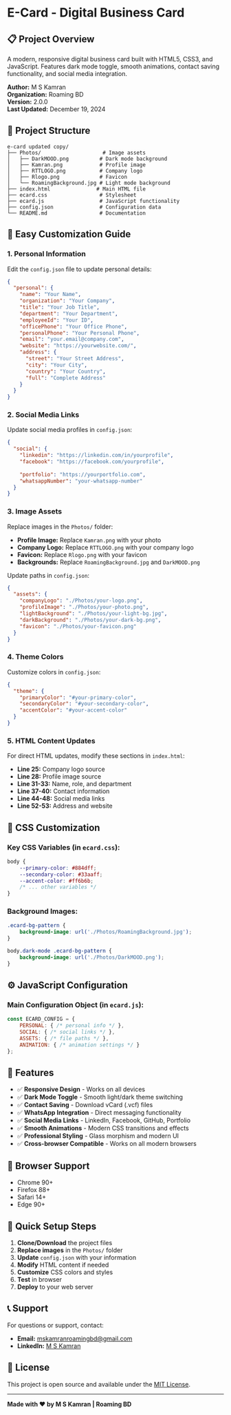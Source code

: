 # E-Card - Digital Business Card

## 📋 Project Overview

A modern, responsive digital business card built with HTML5, CSS3, and JavaScript. Features dark mode toggle, smooth animations, contact saving functionality, and social media integration.

**Author:** M S Kamran  
**Organization:** Roaming BD  
**Version:** 2.0.0  
**Last Updated:** December 19, 2024

## 📁 Project Structure

```
e-card updated copy/
├── Photos/                    # Image assets
│   ├── DarkMOOD.png          # Dark mode background
│   ├── Kamran.png            # Profile image
│   ├── RTTLOGO.png           # Company logo
│   ├── Rlogo.png             # Favicon
│   └── RoamingBackground.jpg # Light mode background
├── index.html               # Main HTML file
├── ecard.css                 # Stylesheet
├── ecard.js                  # JavaScript functionality
├── config.json               # Configuration data
└── README.md                 # Documentation
```

## 🔧 Easy Customization Guide

### 1. Personal Information

Edit the `config.json` file to update personal details:

```json
{
  "personal": {
    "name": "Your Name",
    "organization": "Your Company",
    "title": "Your Job Title",
    "department": "Your Department",
    "employeeId": "Your ID",
    "officePhone": "Your Office Phone",
    "personalPhone": "Your Personal Phone",
    "email": "your.email@company.com",
    "website": "https://yourwebsite.com/",
    "address": {
      "street": "Your Street Address",
      "city": "Your City",
      "country": "Your Country",
      "full": "Complete Address"
    }
  }
}
```

### 2. Social Media Links

Update social media profiles in `config.json`:

```json
{
  "social": {
    "linkedin": "https://linkedin.com/in/yourprofile",
    "facebook": "https://facebook.com/yourprofile",
    
    "portfolio": "https://yourportfolio.com",
    "whatsappNumber": "your-whatsapp-number"
  }
}
```

### 3. Image Assets

Replace images in the `Photos/` folder:

- **Profile Image:** Replace `Kamran.png` with your photo
- **Company Logo:** Replace `RTTLOGO.png` with your company logo
- **Favicon:** Replace `Rlogo.png` with your favicon
- **Backgrounds:** Replace `RoamingBackground.jpg` and `DarkMOOD.png`

Update paths in `config.json`:

```json
{
  "assets": {
    "companyLogo": "./Photos/your-logo.png",
    "profileImage": "./Photos/your-photo.png",
    "lightBackground": "./Photos/your-light-bg.jpg",
    "darkBackground": "./Photos/your-dark-bg.png",
    "favicon": "./Photos/your-favicon.png"
  }
}
```

### 4. Theme Colors

Customize colors in `config.json`:

```json
{
  "theme": {
    "primaryColor": "#your-primary-color",
    "secondaryColor": "#your-secondary-color",
    "accentColor": "#your-accent-color"
  }
}
```

### 5. HTML Content Updates

For direct HTML updates, modify these sections in `index.html`:

- **Line 25:** Company logo source
- **Line 28:** Profile image source
- **Line 31-33:** Name, role, and department
- **Line 37-40:** Contact information
- **Line 44-48:** Social media links
- **Line 52-53:** Address and website

## 🎨 CSS Customization

### Key CSS Variables (in `ecard.css`):

```css
body {
    --primary-color: #884dff;
    --secondary-color: #33aaff;
    --accent-color: #ff6b6b;
    /* ... other variables */
}
```

### Background Images:

```css
.ecard-bg-pattern {
    background-image: url('./Photos/RoamingBackground.jpg');
}

body.dark-mode .ecard-bg-pattern {
    background-image: url('./Photos/DarkMOOD.png');
}
```

## ⚙️ JavaScript Configuration

### Main Configuration Object (in `ecard.js`):

```javascript
const ECARD_CONFIG = {
    PERSONAL: { /* personal info */ },
    SOCIAL: { /* social links */ },
    ASSETS: { /* file paths */ },
    ANIMATION: { /* animation settings */ }
};
```

## 🚀 Features

- ✅ **Responsive Design** - Works on all devices
- ✅ **Dark Mode Toggle** - Smooth light/dark theme switching
- ✅ **Contact Saving** - Download vCard (.vcf) files
- ✅ **WhatsApp Integration** - Direct messaging functionality
- ✅ **Social Media Links** - LinkedIn, Facebook, GitHub, Portfolio
- ✅ **Smooth Animations** - Modern CSS transitions and effects
- ✅ **Professional Styling** - Glass morphism and modern UI
- ✅ **Cross-browser Compatible** - Works on all modern browsers

## 📱 Browser Support

- Chrome 90+
- Firefox 88+
- Safari 14+
- Edge 90+

## 🔄 Quick Setup Steps

1. **Clone/Download** the project files
2. **Replace images** in the `Photos/` folder
3. **Update** `config.json` with your information
4. **Modify** HTML content if needed
5. **Customize** CSS colors and styles
6. **Test** in browser
7. **Deploy** to your web server

## 📞 Support

For questions or support, contact:
- **Email:** mskamranroamingbd@gmail.com
- **LinkedIn:** [M S Kamran](https://www.linkedin.com/in/mskamran23/)

## 📄 License

This project is open source and available under the [MIT License](LICENSE).

---

**Made with ❤️ by M S Kamran | Roaming BD**